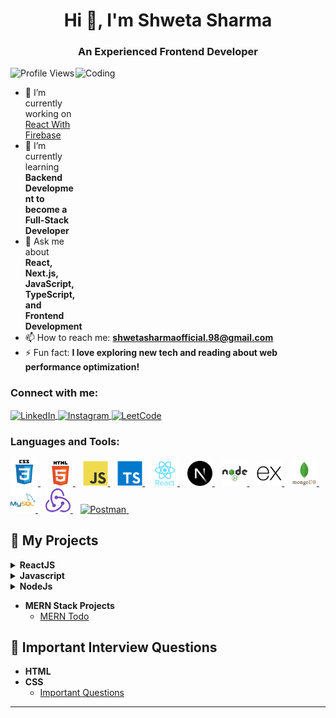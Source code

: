 

<h1 align="center">Hi 👋, I'm Shweta Sharma</h1>
<h3 align="center">An Experienced Frontend Developer</h3>

<img align="right" alt="Coding" width="400" height="400" src="https://media1.tenor.com/m/C9qukZqPPS4AAAAC/coding-typing.gif" />

<p align="left">
  <img src="https://komarev.com/ghpvc/?username=shwetasharms&label=Profile%20views&color=0e75b6&style=flat" alt="Profile Views" />
</p>

- 🔭 I’m currently working on [React With Firebase](https://github.com/shwetasharms/react-firebase)
- 🌱 I’m currently learning **Backend Development to become a Full-Stack Developer**
- 💬 Ask me about **React, Next.js, JavaScript, TypeScript, and Frontend Development**
- 📫 How to reach me: **[shwetasharmaofficial.98@gmail.com](mailto:shwetasharmaofficial.98@gmail.com)**
- ⚡ Fun fact: **I love exploring new tech and reading about web performance optimization!**

<h3 align="left">Connect with me:</h3>
<p align="left">
  <a href="https://linkedin.com/in/shweta-sharma-9a33681a7" target="_blank">
    <img align="center" src="https://raw.githubusercontent.com/rahuldkjain/github-profile-readme-generator/master/src/images/icons/Social/linked-in-alt.svg" alt="LinkedIn" height="30" width="40" />
  </a>
  <a href="https://instagram.com/simplified_learner" target="_blank">
    <img align="center" src="https://raw.githubusercontent.com/rahuldkjain/github-profile-readme-generator/master/src/images/icons/Social/instagram.svg" alt="Instagram" height="30" width="40" />
  </a>
  <a href="https://leetcode.com/u/thakurshwetasharma/" target="_blank">
    <img align="center" src="https://upload.wikimedia.org/wikipedia/commons/1/19/LeetCode_logo_black.png" alt="LeetCode" height="30" width="40" />
  </a>
</p>

<h3 align="left">Languages and Tools:</h3>
<p align="left">
  <a href="https://www.w3schools.com/css/" target="_blank" rel="noreferrer">
    <img src="https://raw.githubusercontent.com/devicons/devicon/master/icons/css3/css3-original-wordmark.svg" alt="CSS3" width="40" height="40" style="border: 2px solid white; border-radius: 5px; transition: transform 0.2s ease-in-out;" onmouseover="this.style.transform='scale(1.2)'" onmouseout="this.style.transform='scale(1)'" />
  </a> &nbsp;&nbsp;
  <a href="https://www.w3.org/html/" target="_blank" rel="noreferrer">
    <img src="https://raw.githubusercontent.com/devicons/devicon/master/icons/html5/html5-original-wordmark.svg" alt="HTML5" width="40" height="40" />
  </a> &nbsp;&nbsp;
  <a href="https://developer.mozilla.org/en-US/docs/Web/JavaScript" target="_blank" rel="noreferrer">
    <img src="https://raw.githubusercontent.com/devicons/devicon/master/icons/javascript/javascript-original.svg" alt="JavaScript" width="40" height="40" />
  </a> &nbsp;&nbsp;
  <a href="https://www.typescriptlang.org/" target="_blank" rel="noreferrer">
    <img src="https://raw.githubusercontent.com/devicons/devicon/master/icons/typescript/typescript-original.svg" alt="TypeScript" width="40" height="40" />
  </a> &nbsp;&nbsp;
  <a href="https://reactjs.org/" target="_blank" rel="noreferrer">
    <img src="https://raw.githubusercontent.com/devicons/devicon/master/icons/react/react-original-wordmark.svg" alt="React" width="40" height="40" />
  </a> &nbsp;&nbsp;
  <a href="https://nextjs.org/" target="_blank" rel="noreferrer">
    <img src="https://raw.githubusercontent.com/devicons/devicon/master/icons/nextjs/nextjs-original.svg" alt="Next.js" width="40" height="40" />
  </a>&nbsp;&nbsp;
  <a href="https://nodejs.org/" target="_blank" rel="noreferrer">
    <img src="https://raw.githubusercontent.com/devicons/devicon/master/icons/nodejs/nodejs-original-wordmark.svg" alt="Node.js" width="40" height="40" />
  </a> &nbsp;&nbsp;
  <a href="https://expressjs.com/" target="_blank" rel="noreferrer">
    <img src="https://raw.githubusercontent.com/devicons/devicon/master/icons/express/express-original.svg" alt="Express.js" width="40" height="40" />
  </a>&nbsp;&nbsp;
  <a href="https://www.mongodb.com/" target="_blank" rel="noreferrer">
    <img src="https://raw.githubusercontent.com/devicons/devicon/master/icons/mongodb/mongodb-original-wordmark.svg" alt="MongoDB" width="40" height="40" />
  </a>&nbsp;&nbsp;
  <a href="https://www.mysql.com/" target="_blank" rel="noreferrer">
    <img src="https://raw.githubusercontent.com/devicons/devicon/master/icons/mysql/mysql-original-wordmark.svg" alt="MySQL" width="40" height="40" />
  </a> &nbsp;&nbsp;
  <a href="https://redux.js.org/" target="_blank" rel="noreferrer">
    <img src="https://raw.githubusercontent.com/devicons/devicon/master/icons/redux/redux-original.svg" alt="Redux" width="40" height="40" />
  </a>&nbsp;&nbsp;
  <a href="https://www.postman.com/" target="_blank" rel="noreferrer">
    <img src="https://www.vectorlogo.zone/logos/getpostman/getpostman-icon.svg" alt="Postman" width="40" height="40" />
  </a>&nbsp;&nbsp;
</p>

## 🚀 My Projects
<details>
  <summary><strong>ReactJS</strong></summary>
  
  - [React Concepts](https://github.com/shwetasharms/Reactjs/tree/main)

  - [React Firebase](https://github.com/shwetasharms/react-firebase)
  - Interview Questions
    - [Questions](https://github.com/shwetasharms/Reactjs/tree/main/InterviewQuestions)
  - React 19 New Features
    - [React 19 Features](https://github.com/shwetasharms/Reactjs/tree/main/React19NewFeatures)
  - Coding Problem asked in Interview
    - [Coding Problems](https://github.com/shwetasharms/Reactjs/tree/main/CodingProblems)
</details>
<details>
<summary><strong>Javascript</strong></summary>
  - 𝗝𝗮𝘃𝗮𝗦𝗰𝗿𝗶𝗽𝘁 𝗖𝗼𝗻𝗰𝗲𝗽𝘁𝘀
    - [Topics](https://github.com/shwetasharms/javascript-interview-guid/tree/main/JavascriptConcepts)
  - 𝗔𝘀𝘆𝗻𝗰𝗵𝗿𝗼𝗻𝗼𝘂𝘀 𝗣𝗿𝗼𝗴𝗿𝗮𝗺𝗺𝗶𝗻𝗴
    - [Topics]
  - 𝗖𝗼𝗿𝗲 𝗖𝗼𝗻𝗰𝗲𝗽𝘁𝘀
    - [Topics]
  - Interview Questions
    - [JavaScript Interview Guide](https://github.com/shwetasharms/javascript-interview-guide)
  - Coding Problems
    - [Questions](https://github.com/shwetasharms/javascript-interview-guid/tree/main/Practice%20/CodingProblems)
  - Small Projects
    - [Tic Tac Toe Game](https://github.com/shwetasharms/javascript-interview-guide/tree/main/Projects/TicTacToeGame)
    - [Star Rating](https://github.com/shwetasharms/javascript-interview-guide/tree/main/Projects/StarRating)
    - [Render Posts List](https://github.com/shwetasharms/javascript-interview-guide/tree/main/Projects/Posts)
    - [Login Form](https://github.com/shwetasharms/javascript-interview-guide/tree/main/Projects/LoginForm)
   </details>
<details>
  <summary><strong>NodeJs</strong></summary>
  <u><li><a href="https://github.com/shwetasharms/Nodejs">Introduction</a></li></u>
  <ul>
    <li><a href="https://github.com/shwetasharms/Nodejs/tree/main/CoreNodejs">JavaScript Basics</a></li>
    <ul>
      <li><a href="https://github.com/shwetasharms/javascript-interview-guid/tree/main/JavascriptConcepts">JavaScript 𝗖𝗼𝗻𝗰𝗲𝗽𝘁𝘀</a></li>
      <li><a href="https://github.com/shwetasharms/javascript-interview-guid/tree/main/%20%F0%9D%97%94%F0%9D%98%80%F0%9D%98%86%F0%9D%97%BB%F0%9D%97%B0%F0%9D%97%B5%F0%9D%97%BF%F0%9D%97%BC%F0%9D%97%BB%F0%9D%97%BC%F0%9D%98%82%F0%9D%98%80%F0%9D%97%A3%F0%9D%97%BF%F0%9D%97%BC%F0%9D%97%B4%F0%9D%97%BF%F0%9D%97%AE%F0%9D%97%BA%F0%9D%97%BA%F0%9D%97%B6%F0%9D%97%BB%F0%9D%97%B4">𝗔𝘀𝘆𝗻𝗰𝗵𝗿𝗼𝗻𝗼𝘂𝘀 𝗣𝗿𝗼𝗴𝗿𝗮𝗺𝗺𝗶𝗻𝗴</a></li>
      <li><a href="https://github.com/shwetasharms/javascript-interview-guid/tree/main/JavascriptConcepts">𝗖𝗼𝗿𝗲 𝗖𝗼𝗻𝗰𝗲𝗽𝘁𝘀</a></li>
    </ul>
  </ul>


  <ul>
    <li><a href="https://github.com/shwetasharms/Nodejs/tree/main/CoreNodejs">Core NodeJS Concepts</a></li>
    <ul>
      <li><a href="https://github.com/shwetasharms/Nodejs/tree/main/CoreNodejs/%F0%9D%97%A1%F0%9D%97%BC%F0%9D%97%B1%F0%9D%97%B2%F0%9D%97%9D%F0%9D%97%A6%F0%9D%97%99%F0%9D%98%82%F0%9D%97%BB%F0%9D%97%B1%F0%9D%97%AE%F0%9D%97%BA%F0%9D%97%B2%F0%9D%97%BB%F0%9D%98%81%F0%9D%97%AE%F0%9D%97%B9%F0%9D%98%80">𝗡𝗼𝗱𝗲𝗝𝗦 𝗙𝘂𝗻𝗱𝗮𝗺𝗲𝗻𝘁𝗮𝗹𝘀</a></li>
      <li>𝗙𝗶𝗹𝗲 𝗦𝘆𝘀𝘁𝗲𝗺 (𝗳𝘀) 𝗠𝗼𝗱𝘂𝗹𝗲</li>
      <li>𝗘𝘃𝗲𝗻𝘁𝘀 & 𝗧𝗵𝗲 𝗘𝘃𝗲𝗻𝘁 𝗘𝗺𝗶𝘁𝘁𝗲𝗿</li>
      <li>𝗛𝗧𝗧𝗣 𝗠𝗼𝗱𝘂𝗹𝗲</li>
      <li>𝗕𝘂𝗳𝗳𝗲𝗿 & 𝗦𝘁𝗿𝗲𝗮𝗺𝘀</li>
    </ul>
    <li><strong>Advanced NodeJS Concepts</strong></li>
    <ul>
      <li>𝗘𝘅𝗽𝗿𝗲𝘀𝘀 𝗙𝗿𝗮𝗺𝗲𝘄𝗼𝗿𝗸</li>
      <li>𝗗𝗮𝘁𝗮𝗯𝗮𝘀𝗲 𝗜𝗻𝘁𝗲𝗴𝗿𝗮𝘁𝗶𝗼𝗻</li>
    </ul>
    <li><strong>Real-time Applications</strong></li>
    <ul>
      <li>𝗪𝗲𝗯𝗦𝗼𝗰𝗸𝗲𝘁𝘀 𝘄𝗶𝘁𝗵 𝗦𝗼𝗰𝗸𝗲𝘁.𝗶𝗼</li>
      <li>𝗘𝘃𝗲𝗻𝘁-𝗗𝗿𝗶𝘃𝗲𝗻 𝗔𝗿𝗰𝗵𝗶𝘁𝗲𝗰𝘁𝘂𝗿𝗲</li>
    </ul>
    <li><strong>Security Practices</strong></li>
    <ul>
      <li>Security Practices</li>
    </ul>
    <li><strong>Deployment & Production</strong></li>
    <ul>
      <li>𝗣𝗿𝗼𝗰𝗲𝘀𝘀 𝗠𝗮𝗻𝗮𝗴𝗲𝗺𝗲𝗻𝘁</li>
      <li>𝗖𝗼𝗻𝘁𝗮𝗶𝗻𝗲𝗿𝗶𝘇𝗮𝘁𝗶𝗼𝗻</li>
    </ul>
    <li><strong>Building Scalable Applications</strong></li>
    <ul>
      <li>𝗠𝗶𝗰𝗿𝗼𝘀𝗲𝗿𝘃𝗶𝗰𝗲𝘀 𝗔𝗿𝗰𝗵𝗶𝘁𝗲𝗰𝘁𝘂𝗿𝗲</li>
    </ul>
  </ul>

</details>


- **MERN Stack Projects**
  - [MERN Todo](https://github.com/shwetasharms/mern_todo)

## 🚀 Important Interview Questions

- **HTML**
- **CSS**
  - [Important Questions](https://github.com/shwetasharms/css_questions.git)

---
